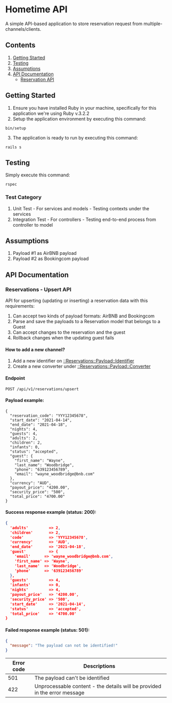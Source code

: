 # Hometime API

A simple API-based application to store reservation request from multiple-channels/clients.

## Contents

1. [Getting Started](https://github.com/shabanzo/hometime/blob/main/README.md#getting-started)
2. [Testing](https://github.com/shabanzo/hometime/blob/main/README.md#testing)
3. [Assumptions](https://github.com/shabanzo/hometime/blob/main/README.md#assumptions)
4. [API Documentation](https://github.com/shabanzo/hometime/blob/main/README.md#api-documentation)
   - [Reservation API](https://github.com/shabanzo/hometime/blob/main/README.md#reservations-upsert-api)

## Getting Started

1. Ensure you have installed Ruby in your machine, specifically for this application we're using Ruby v.3.2.2
2. Setup the application environment by executing this command:

```
bin/setup
```

3. The application is ready to run by executing this command:

```
rails s
```

## Testing

Simply execute this command:

```
rspec
```

### Test Category

1. Unit Test - For services and models - Testing contexts under the services
2. Integration Test - For controllers - Testing end-to-end process from controller to model

## Assumptions

1. Payload #1 as AirBNB payload
2. Payload #2 as Bookingcom payload

## API Documentation

### Reservations - Upsert API

API for upserting (updating or inserting) a reservation data with this requirements:

1. Can accept two kinds of payload formats: AirBNB and Bookingcom
2. Parse and save the payloads to a Reservation model that belongs to a Guest
3. Can accept changes to the reservation and the guest
4. Rollback changes when the updating guest fails

#### How to add a new channel?

1. Add a new identifier on [::Reservations::Payload::Identifier](https://github.com/shabanzo/hometime/blob/main/app/services/reservations/payload/identifier.rb)
2. Create a new converter under [::Reservations::Payload::Converter](https://github.com/shabanzo/hometime/tree/main/app/services/reservations/payload/converter)

#### Endpoint

```
POST /api/v1/reservations/upsert
```

#### Payload example:

```
{
  "reservation_code": "YYY12345678",
  "start_date": "2021-04-14",
  "end_date": "2021-04-18",
  "nights": 4,
  "guests": 4,
  "adults": 2,
  "children": 2,
  "infants": 0,
  "status": "accepted",
  "guest": {
    "first_name": "Wayne",
    "last_name": "Woodbridge",
    "phone": "639123456789",
    "email": "wayne_woodbridge@bnb.com"
  },
  "currency": "AUD",
  "payout_price": "4200.00",
  "security_price": "500",
  "total_price": "4700.00"
}
```

#### Success response example (status: 200):

```json
{
  'adults'         => 2,
  'children'       => 2,
  'code'           => 'YYY12345678',
  'currency'       => 'AUD',
  'end_date'       => '2021-04-18',
  'guest'          => {
    'email'      => 'wayne_woodbridge@bnb.com',
    'first_name' => 'Wayne',
    'last_name'  => 'Woodbridge',
    'phone'      => '639123456789'
  },
  'guests'         => 4,
  'infants'        => 0,
  'nights'         => 4,
  'payout_price'   => '4200.00',
  'security_price' => '500',
  'start_date'     => '2021-04-14',
  'status'         => 'accepted',
  'total_price'    => '4700.00'
}
```

#### Failed response example (status: 501):

```json
{
  "message": "The payload can not be identified!"
}
```

| Error code | Descriptions                                                              |
| ---------- | ------------------------------------------------------------------------- |
| 501        | The payload can't be identified                                           |
| 422        | Unprocessable content - the details will be provided in the error message |
